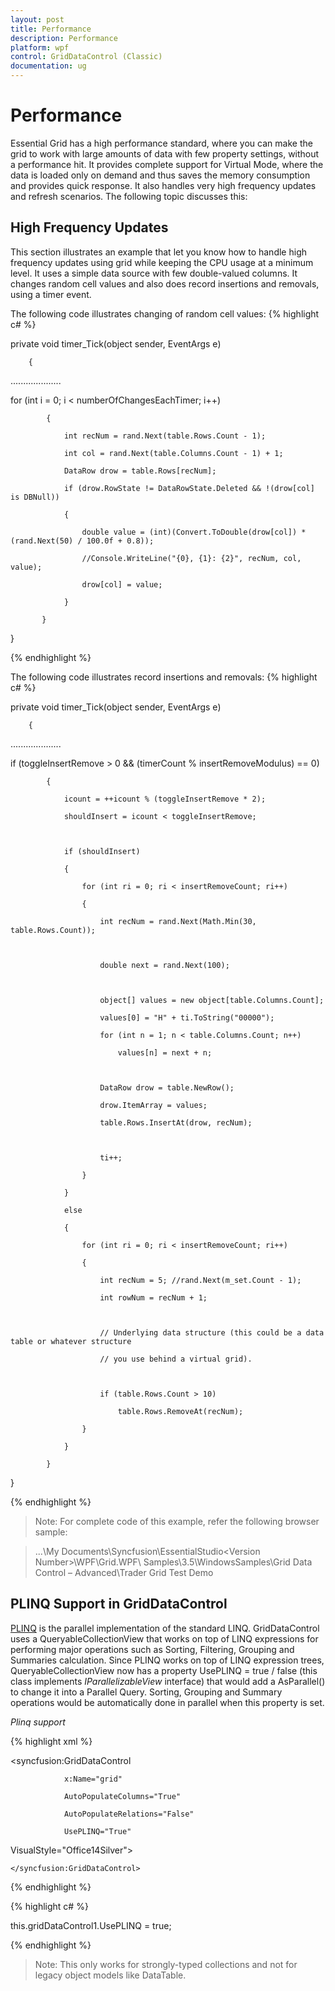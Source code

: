 ```yaml
---
layout: post
title: Performance
description: Performance
platform: wpf
control: GridDataControl (Classic)
documentation: ug
---
```

# Performance

Essential Grid has a high performance standard, where you can make the grid to work with large amounts of data with few property settings, without a performance hit. It provides complete support for Virtual Mode, where the data is loaded only on demand and thus saves the memory consumption and provides quick response. It also handles very high frequency updates and refresh scenarios. The following topic discusses this:

## High Frequency Updates

This section illustrates an example that let you know how to handle high frequency updates using grid while keeping the CPU usage at a minimum level. It uses a simple data source with few double-valued columns. It changes random cell values and also does record insertions and removals, using a timer event.

The following code illustrates changing of random cell values:
{% highlight c# %}




private void timer_Tick(object sender, EventArgs e)

        {

....................

for (int i = 0; i < numberOfChangesEachTimer; i++)

            {

                int recNum = rand.Next(table.Rows.Count - 1);

                int col = rand.Next(table.Columns.Count - 1) + 1;

                DataRow drow = table.Rows[recNum];

                if (drow.RowState != DataRowState.Deleted && !(drow[col] is DBNull))

                {

                    double value = (int)(Convert.ToDouble(drow[col]) * (rand.Next(50) / 100.0f + 0.8));

                    //Console.WriteLine("{0}, {1}: {2}", recNum, col, value);

                    drow[col] = value;

                }

           }

}

{% endhighlight  %}

The following code illustrates record insertions and removals:
{% highlight c# %}




private void timer_Tick(object sender, EventArgs e)

        {

....................

if (toggleInsertRemove > 0 && (timerCount % insertRemoveModulus) == 0)

            {

                icount = ++icount % (toggleInsertRemove * 2);

                shouldInsert = icount < toggleInsertRemove;



                if (shouldInsert)

                {

                    for (int ri = 0; ri < insertRemoveCount; ri++)

                    {

                        int recNum = rand.Next(Math.Min(30, table.Rows.Count));



                        double next = rand.Next(100);



                        object[] values = new object[table.Columns.Count];

                        values[0] = "H" + ti.ToString("00000");

                        for (int n = 1; n < table.Columns.Count; n++)

                            values[n] = next + n;



                        DataRow drow = table.NewRow();

                        drow.ItemArray = values;

                        table.Rows.InsertAt(drow, recNum);



                        ti++;

                    }

                }

                else

                {

                    for (int ri = 0; ri < insertRemoveCount; ri++)

                    {

                        int recNum = 5; //rand.Next(m_set.Count - 1);

                        int rowNum = recNum + 1;



                        // Underlying data structure (this could be a data table or whatever structure

                        // you use behind a virtual grid).



                        if (table.Rows.Count > 10)

                            table.Rows.RemoveAt(recNum);

                    }

                }

            }

}

{% endhighlight  %}

> Note: For complete code of this example, refer the following browser sample:

> ...\My Documents\Syncfusion\EssentialStudio\<Version Number>\WPF\Grid.WPF\ Samples\3.5\WindowsSamples\Grid Data Control – Advanced\Trader Grid Test Demo

## PLINQ Support in GridDataControl

[PLINQ](http://msdn.microsoft.com/en-us/library/dd997425.aspx) is the parallel implementation of the standard LINQ. GridDataControl uses a QueryableCollectionView that works on top of LINQ expressions for performing major operations such as Sorting, Filtering, Grouping and Summaries calculation. Since PLINQ works on top of LINQ expression trees, QueryableCollectionView now has a property UsePLINQ = true / false (this class implements _IParallelizableView_ interface) that would add a AsParallel() to change it into a Parallel Query. Sorting, Grouping and Summary operations would be automatically done in parallel when this property is set.



_Plinq support_



{% highlight xml %}



<syncfusion:GridDataControl

                x:Name="grid"  

                AutoPopulateColumns="True"    

                AutoPopulateRelations="False"

                UsePLINQ="True"

VisualStyle="Office14Silver">

    </syncfusion:GridDataControl>



{% endhighlight  %}

{% highlight c# %}





this.gridDataControl1.UsePLINQ = true;

{% endhighlight  %}



> Note: This only works for strongly-typed collections and not for legacy object models like DataTable.